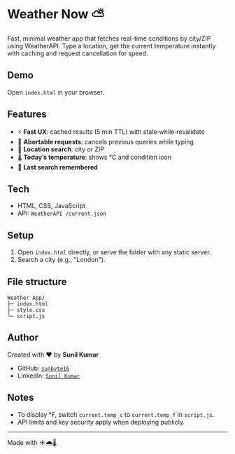 # Weather Now ⛅

Fast, minimal weather app that fetches real-time conditions by city/ZIP using WeatherAPI. Type a location, get the current temperature instantly with caching and request cancellation for speed.

## Demo

Open `index.html` in your browser.

## Features

- ⚡ **Fast UX**: cached results (5 min TTL) with stale‑while‑revalidate
- 🛑 **Abortable requests**: cancels previous queries while typing
- 📍 **Location search**: city or ZIP
- 🌡️ **Today’s temperature**: shows °C and condition icon
- 💾 **Last search remembered**

## Tech

- HTML, CSS, JavaScript
- API: `WeatherAPI /current.json`

## Setup

1. Open `index.html` directly, or serve the folder with any static server.
2. Search a city (e.g., "London").

## File structure

```
Weather App/
├─ index.html
├─ style.css
└─ script.js
```

## Author

Created with ❤️ by **Sunil Kumar**  
- GitHub: [`sunbyte16`](https://github.com/sunbyte16)  
- LinkedIn: [`Sunil Kumar`](https://www.linkedin.com/in/sunil-kumar-bb88bb31a/)

## Notes

- To display °F, switch `current.temp_c` to `current.temp_f` in `script.js`.
- API limits and key security apply when deploying publicly.

---

Made with ☀️🌧️🌡️
